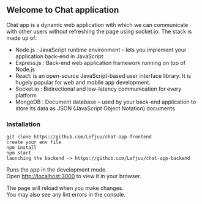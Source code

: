 ## Welcome to Chat application

Chat app is a dynamic web application with which we can communicate with other users without refreshing the page using socket.io. The stack is made up of:

- Node.js : JavaScript runtime environment – lets you implement your application back-end in JavaScript
- Express.js : Back-end web application framework running on top of Node.js
- React:  is an open-source JavaScript-based user interface library. It is hugely popular for web and mobile app development.
- Socket.io : Bidirectional and low-latency communication for every platform
- MongoDB : Document database – used by your back-end application to store its data as JSON (JavaScript Object Notation) documents

### Installation

```
git clone https://github.com/Lefjuu/chat-app-frontend
create your env file
npm install
npm start 
launching the backend -> https://github.com/Lefjuu/chat-app-backend
```

Runs the app in the development mode.\
Open [http://localhost:3000](http://localhost:3000) to view it in your browser.

The page will reload when you make changes.\
You may also see any lint errors in the console.

